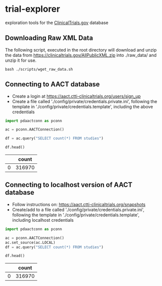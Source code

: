 # trial-explorer
exploration tools for the [ClinicalTrials.gov](http://www.clinicaltrials.gov) database

## Downloading Raw XML Data

The following script, executed in the root directory will download and unzip the data from 
https://clinicaltrials.gov/AllPublicXML.zip into ./raw_data/ and unzip it for use.
```
bash ./scripts/wget_raw_data.sh
```

## Connecting to AACT database
- Create a login at https://aact.ctti-clinicaltrials.org/users/sign_up
- Create a file called './config/private/credentials.private.ini', following the template in 
'./config/private/credentials.template', including the above credentials

```python
import pdaactconn as pconn

ac = pconn.AACTConnection()

df = ac.query("SELECT count(*) FROM studies")

df.head()
```

|   | count  |
|---|--------|
| 0 | 316970 |


## Connecting to localhost version of AACT database
- Follow instructions on: https://aact.ctti-clinicaltrials.org/snapshots
- Create/add to a file called './config/private/credentials.private.ini', following the template in 
'./config/private/credentials.template', including localhost credentials

```python
import pdaactconn as pconn

ac = pconn.AACTConnection()
ac.set_source(ac.LOCAL)
df = ac.query("SELECT count(*) FROM studies")

df.head()
```

|   | count  |
|---|--------|
| 0 | 316970 |